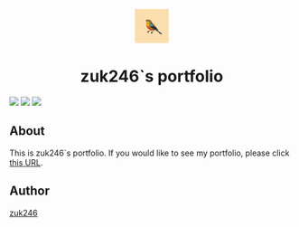 <p align="center">
  <img alt="" src="./src/assets/icon.png" width="60" />
</p>
<h1 align="center">
zuk246`s portfolio
</h1>

<p align="left">
<img src="https://img.shields.io/badge/-Typescript-47474d.svg?logo=typescript&style=flat-square">
<img src="https://img.shields.io/badge/-React-47474d.svg?logo=react&style=flat-square">
<img src="https://img.shields.io/badge/-Gatsby-47474d.svg?logo=gatsby&style=flat-square">
</p>

## About

This is zuk246`s portfolio.
If you would like to see my portfolio, please click [this URL](https://zuk246.github.io/portfolio/).

## Author

[zuk246](https://github.com/zuk246)
